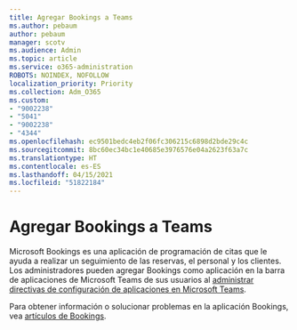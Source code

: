 ```yaml
---
title: Agregar Bookings a Teams
ms.author: pebaum
author: pebaum
manager: scotv
ms.audience: Admin
ms.topic: article
ms.service: o365-administration
ROBOTS: NOINDEX, NOFOLLOW
localization_priority: Priority
ms.collection: Adm_O365
ms.custom:
- "9002238"
- "5041"
- "9002238"
- "4344"
ms.openlocfilehash: ec9501bedc4eb2f06fc306215c6898d2bde29c4c
ms.sourcegitcommit: 8bc60ec34bc1e40685e3976576e04a2623f63a7c
ms.translationtype: HT
ms.contentlocale: es-ES
ms.lasthandoff: 04/15/2021
ms.locfileid: "51822184"
---
```

# <a name="adding-bookings-to-teams"></a>Agregar Bookings a Teams

Microsoft Bookings es una aplicación de programación de citas que le ayuda a realizar un seguimiento de las reservas, el personal y los clientes. Los administradores pueden agregar Bookings como aplicación en la barra de aplicaciones de Microsoft Teams de sus usuarios al [administrar directivas de configuración de aplicaciones en Microsoft Teams](https://docs.microsoft.com/microsoftteams/teams-app-setup-policies).

Para obtener información o solucionar problemas en la aplicación Bookings, vea [artículos de Bookings](https://docs.microsoft.com/microsoft-365/bookings/bookings-faq).
